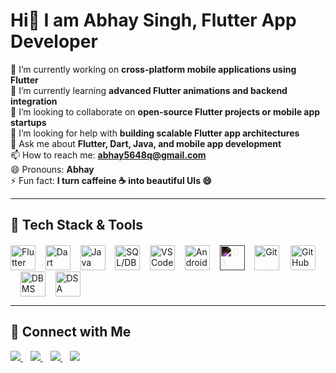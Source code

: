 <h1>Hi👋 I am Abhay Singh, Flutter App Developer</h1>

🔭 I’m currently working on <strong>cross-platform mobile applications using Flutter</strong><br>
🌱 I’m currently learning <strong>advanced Flutter animations and backend integration</strong><br>
🤝 I’m looking to collaborate on <strong>open-source Flutter projects or mobile app startups</strong><br>
🧠 I’m looking for help with <strong>building scalable Flutter app architectures</strong><br>
💬 Ask me about <strong>Flutter, Dart, Java, and mobile app development</strong><br>
📫 How to reach me: <strong>abhay5648q@gmail.com</strong><br>
😄 Pronouns: <strong>Abhay</strong><br>
⚡ Fun fact: <strong>I turn caffeine ☕ into beautiful UIs 😄</strong>
<hr>


 <h2>🚀 Tech Stack & Tools</h2>

<div style="display: flex; flex-wrap: wrap;align-items: center;">
  <img src="https://cdn.jsdelivr.net/gh/devicons/devicon/icons/flutter/flutter-original.svg" height="40" alt="Flutter" />&nbsp;&nbsp;&nbsp;&nbsp;
  <img src="https://cdn.jsdelivr.net/gh/devicons/devicon/icons/dart/dart-original.svg" height="40" alt="Dart" />&nbsp;&nbsp;&nbsp;&nbsp;
  <img src="https://cdn.jsdelivr.net/gh/devicons/devicon/icons/java/java-original.svg" height="40" alt="Java" />&nbsp;&nbsp;&nbsp;&nbsp;
  <img src="https://cdn.jsdelivr.net/gh/devicons/devicon/icons/mysql/mysql-original.svg" height="40" alt="SQL/DBMS" />&nbsp;&nbsp;&nbsp;&nbsp;
  <img src="https://cdn.jsdelivr.net/gh/devicons/devicon/icons/vscode/vscode-original.svg" height="40" alt="VS Code" />&nbsp;&nbsp;&nbsp;&nbsp;
  <img src="https://cdn.jsdelivr.net/gh/devicons/devicon/icons/android/android-original.svg" height="40" alt="Android" />&nbsp;&nbsp;&nbsp;&nbsp;
  <img src="https://cdn.jsdelivr.net/gh/devicons/devicon/icons/apple/apple-original.svg" height="40" alt="iOS" style="filter: invert(100%);" />&nbsp;&nbsp;&nbsp;&nbsp;
  <img src="https://cdn.jsdelivr.net/gh/devicons/devicon/icons/git/git-original.svg" height="40" alt="Git" />&nbsp;&nbsp;&nbsp;&nbsp;
  <img src="https://cdn.jsdelivr.net/gh/devicons/devicon/icons/github/github-original.svg" height="40" alt="GitHub" style="background-color: white; border-radius: 5px; padding: 2px;" />&nbsp;&nbsp;&nbsp;&nbsp;
  <img src="https://cdn.jsdelivr.net/gh/devicons/devicon/icons/redis/redis-original.svg" height="40" alt="DBMS Icon" />&nbsp;&nbsp;&nbsp;&nbsp;
  <img src="https://img.icons8.com/ios-filled/50/000000/graph.png" height="40" alt="DSA Icon" />
</div>
<hr>
<h2>🔗 Connect with Me</h2>

  <a href="https://leetcode.com/Abhay5648/">
    <img src="https://img.shields.io/badge/LeetCode-FFA116?style=flat&logo=LeetCode&logoColor=black" />
  </a>&nbsp;&nbsp;
  <a href="https://linkedin.com/in/Abhay5648q/">
    <img src="https://img.shields.io/badge/LinkedIn-0077B5?style=flat&logo=linkedin&logoColor=white" />
  </a>&nbsp;&nbsp;
  <a href="abhay5648q@gmail.com">
    <img src="https://img.shields.io/badge/Gmail-D14836?style=flat&logo=gmail&logoColor=white" />
  </a>&nbsp;&nbsp;
  <a href="https://instagram.com/Abhay5648q/">
    <img src="https://img.shields.io/badge/Instagram-E4405F?style=flat&logo=instagram&logoColor=white" />
  </a>


